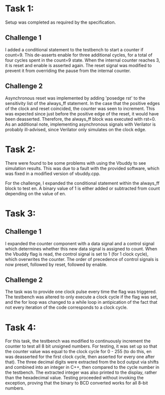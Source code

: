 # Task 1:

Setup was completed as required by the specification.

## Challenge 1

I added a conditional statement to the testbench to start a counter if count=9. This de-asserts enable for three additional cycles, for a total of four cycles spent in the count=9 state. When the internal counter reaches 3, it is reset and enable is asserted again. The reset signal was modified to prevent it from overriding the pause from the internal counter.

## Challenge 2

Asynchronous reset was implemented by adding 'posedge rst' to the sensitivity list of the always_ff statement. In the case that the positive edges of the clock and reset coincided, the counter was seen to increment. This was expected since just before the positive edge of the reset, it would have been deasserted. Therefore, the always_ff block was executed with rst=0. As an additional note, implementing asynchronous signals with Verilator is probably ill-advised, since Verilator only simulates on the clock edge.

# Task 2:

There were found to be some problems with using the Vbuddy to see simulation results. This was due to a fault with the provided software, which was fixed in a modified version of vbuddy.cpp.

For the challenge, I expanded the conditional statement within the always_ff block to test en. A binary value of 1 is either added or subtracted from count depending on the value of en.

# Task 3:

## Challenge 1

I expanded the counter component with a data signal and a control signal which determines whether this new data signal is assigned to count. When the Vbuddy flag is read, the control signal is set to 1 (for 1 clock cycle), which overwrites the counter. The order of precedence of control signals is now preset, followed by reset, followed by enable.

## Challenge 2

The task was to provide one clock pulse every time the flag was triggered. The testbench was altered to only execute a clock cycle if the flag was set, and the for loop was changed to a while loop in antipication of the fact that not every iteration of the code corresponds to a clock cycle.

# Task 4:

For this task, the testbench was modified to continuously increment the counter to test all 8 bit unsigned numbers. For testing, it was set up so that the counter value was equal to the clock cycle for 0 - 255 (to do this, en was deasserted for the first clock cycle, then asserted for every one after that). The three decimal digits were extracted from the bcd output via shifts and combined into an integer in C++, then compared to the cycle number in the testbench. The extracted integer was also printed to the display, rather than the hexadecimal value. Testing proceeded without invoking the exception, proving that the binary to BCD converted works for all 8-bit numbers.
